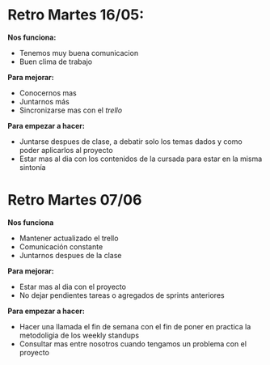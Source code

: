 # Retro Martes 16/05:

**Nos funciona:**

* Tenemos muy buena comunicacion
* Buen clima de trabajo

**Para mejorar:**

* Conocernos mas
* Juntarnos más
* Sincronizarse mas con el *trello*

**Para empezar a hacer:**

* Juntarse despues de clase, a debatir solo los temas  dados y como poder aplicarlos al proyecto
* Estar mas al dia con los contenidos de la cursada para estar en la misma sintonía

# Retro Martes 07/06

**Nos funciona**

* Mantener actualizado el trello
* Comunicación constante
* Juntarnos despues de la clase

**Para mejorar:**

* Estar mas al dia con el proyecto
* No dejar pendientes tareas o agregados de sprints anteriores

**Para empezar a hacer:**

* Hacer una llamada el fin de semana con el fin de poner en practica la metodoligia de los weekly standups
* Consultar mas entre nosotros cuando tengamos un problema con el proyecto

